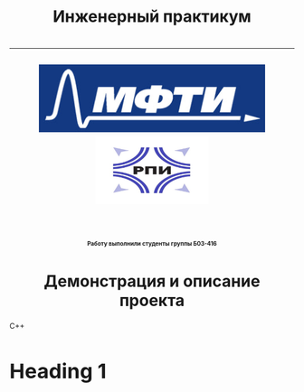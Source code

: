 <h1 align="center">Инженерный практикум<h1>

_____

<p align="center"> <img src="logo.jpg" alt="logo" height = "120" width="400"/> <img src="logo_2.jpg" alt="logo_2" height = "120" width="200"/>

<h1 align = "center"> <span style="font-size: 10px;">Работу выполнили студенты группы Б03-416</h1>

<h1 align="center">Демонстрация и описание проекта</h1>

<span style="font-size: 13px;"> C++

<h1 style="font-size: 36px;">Heading 1</h1>
